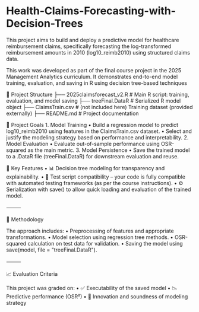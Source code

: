 # Health-Claims-Forecasting-with-Decision-Trees
This project aims to build and deploy a predictive model for healthcare reimbursement claims, specifically forecasting the log-transformed reimbursement amounts in 2010 (log10_reimb2010) using structured claims data.

This work was developed as part of the final course project in the 2025 Management Analytics curriculum. It demonstrates end-to-end model training, evaluation, and saving in R using decision tree-based techniques

📁 Project Structure
├── 2025claimsforecast_v2.R      # Main R script: training, evaluation, and model saving
├── treeFinal.DataR              # Serialized R model object
├── ClaimsTrain.csv              # (not included here) Training dataset (provided externally)
├── README.md                    # Project documentation


🚀 Project Goals
	1.	Model Training
	•	Build a regression model to predict log10_reimb2010 using features in the ClaimsTrain.csv dataset.
	•	Select and justify the modeling strategy based on performance and interpretability.
	2.	Model Evaluation
	•	Evaluate out-of-sample performance using OSR-squared as the main metric.
	3.	Model Persistence
	•	Save the trained model to a .DataR file (treeFinal.DataR) for downstream evaluation and reuse.

 📌 Key Features
	•	📊 Decision tree modeling for transparency and explainability.
	•	🧪 Test script compatibility – your code is fully compatible with automated testing frameworks (as per the course instructions).
	•	⚙️ Serialization with save() to allow quick loading and evaluation of the trained model.

⸻

🧠 Methodology

The approach includes:
	•	Preprocessing of features and appropriate transformations.
	•	Model selection using regression tree methods.
	•	OSR-squared calculation on test data for validation.
	•	Saving the model using save(model, file = "treeFinal.DataR").

⸻

📈 Evaluation Criteria

This project was graded on:
	•	✅ Executability of the saved model
	•	📉 Predictive performance (OSR²)
	•	🧠 Innovation and soundness of modeling strategy
